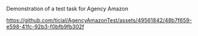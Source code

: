 Demonstration of a test task for Agency Amazon

https://github.com/ticial/AgencyAmazonTest/assets/49561842/48b7f659-e598-41fc-92b3-f0bfb9fb302f

